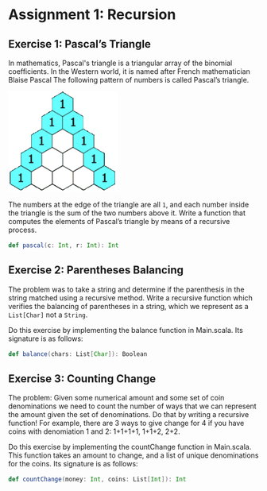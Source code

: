 # Assignment 1: Recursion

## Exercise 1: Pascal’s Triangle

In mathematics, Pascal's triangle is a triangular array of the binomial coefficients.
In the Western world, it is named after French mathematician Blaise Pascal
The following pattern of numbers is called Pascal’s triangle.


<img src="/recfun/images/pascals-triangle.gif"/>


The numbers at the edge of the triangle are all `1`, and each number inside the triangle is the sum of the two numbers above it.
Write a function that computes the elements of Pascal’s triangle by means of a recursive process.


```scala
def pascal(c: Int, r: Int): Int
```

## Exercise 2: Parentheses Balancing

The problem was to take a string and determine if the parenthesis in the string matched using a recursive method.
Write a recursive function which verifies the balancing of parentheses in a string, which we represent as a `List[Char]` not a `String`.

Do this exercise by implementing the balance function in Main.scala.
Its signature is as follows:

```scala
def balance(chars: List[Char]): Boolean
```


## Exercise 3: Counting Change

The problem:
Given some numerical amount and some set of coin denominations we need to count the number of ways that we can represent the amount given the set of denominations.
Do that by writing a recursive function!
For example, there are 3 ways to give change for 4 if you have coins with denomiation 1 and 2: 1+1+1+1, 1+1+2, 2+2.

Do this exercise by implementing the countChange function in Main.scala. This function takes an amount to change, and a list of unique denominations for the coins.
Its signature is as follows:

```scala
def countChange(money: Int, coins: List[Int]): Int
```

